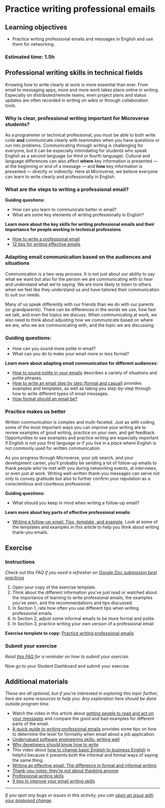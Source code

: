 # Practice writing professional emails

## Learning objectives

- Practice writing professional emails and messages in English and use them for networking.

### **Estimated time**: 1.5h

## Professional writing skills in technical fields

Knowing how to write clearly at work is more essential than ever. From email to messaging apps, more and more work takes place online in writing. Especially on distributed/remote teams, even project plans and status updates are often recorded in writing on wikis or through collaboration tools.  

### Why is clear, professional writing important for Microverse students?

As a programmer or technical professional, you must be able to both write code **and** communicate clearly with teammates when you have questions or run into problems. Communicating through writing is challenging for everyone, but it can be especially intimidating for students who speak English as a second language (or third or fourth language). Cultural and language differences can also affect **where** key information is presented — at the beginning or end of a message — and **how** key information is presented —  directly or indirectly. Here at Microverse, we believe everyone can learn to write clearly and professionally in English. 

### What are the steps to writing a professional email?

**Guiding questions:**

- How can you learn to communicate better in email?
- What are some key elements of writing professionally in English?

**Learn more about the key skills for writing professional emails and their importance for people working in technical professions**

- [How to write a professional email](https://www.indeed.com/career-advice/career-development/how-to-write-a-professional-email)
- [12 tips for writing effective emails](https://drexel.edu/goodwin/professional-studies-blog/overview/2018/October/12-tips-for-writing-effective-emails/)

### Adapting email communication based on the audiences and situations

Communication is a two-way process. It is not just about our ability to say what we want but also for the person we are communicating with to hear and understand what we're saying. We are more likely to listen to others when we feel like they understand us and have tailored their communication to suit our needs. 

Many of us speak differently with our friends than we do with our parents (or grandparents). There can be differences in the words we use, how fast we talk, and even the topics we discuss. When communicating at work, we also need to think about adjusting how we communicate based on where we are, who we are communicating with, and the topic we are discussing. 

### **Guiding questions:**

- How can you sound more polite in email?
- What can you do to make your email more or less formal?

**Learn more about adapting email communication for different audiences:**

- [How to sound polite in your emails](https://myenglishmatters.com/2018/10/11/how-to-sound-polite-in-your-emails/) describes a variety of situations and polite phrases.
- [How to write an email step by step (formal and casual)](https://www.indeed.com/career-advice/career-development/how-to-write-an-email) provides examples and templates, as well as taking you step-by-step through how to write different types of email messages.
- [How formal should an email be?](https://edu.gcfglobal.org/en/communicationskills/how-formal-should-an-email-be/1/)

### Practice makes us better

Written communication is complex and multi-faceted. Just as with coding, some of the most important ways you can improve your writing are to review examples of good writing, practice on your own, and get feedback. Opportunities to see examples and practice writing are especially important if English is not your first language or if you live in a place where English is not commonly used for written communication.  

As you progress through Microverse, your job search, and your development career, you’ll probably be sending a lot of follow-up emails to thank people who've met with you during networking events, at interviews, or even just at work. Writing well-written thank-you messages can serve not only to convey gratitude but also to further confirm your reputation as a conscientious and courteous professional.

**Guiding questions:**

- What should you keep in mind when writing a follow-up email?

**Learn more about key parts of effective professional emails:**

- [Writing a follow-up email: Tips, template, and example](https://www.indeed.com/career-advice/career-development/how-to-write-follow-up-email-after-meeting). Look at some of the templates and examples in this article to help you think about writing thank-you emails.

## Exercise

### Instructions

*Check out this FAQ if you need a refresher on [Google Doc submission best practices](https://microverse.zendesk.com/hc/en-us/articles/360063156813)*

1. Open your copy of the exercise template.
2. Think about the different information you've just read or watched about the importance of learning to write professional emails, the examples you've seen, and the recommendations and tips discussed.
3. In Section 1, rate how often you use different tips when writing  professional emails.
4. In Section 2, adjust some informal emails to be more formal and polite.
5. In Section 3, practice writing your own version of a professional email

**Exercise template to copy:** [Practice writing professional emails](https://docs.google.com/document/d/1Ix4vwFtA3AQlCgaX0ykI9tU1VGOPiDHs9UK31omZ2Xs/edit#heading=h.jhld1jrenkcg)

### Submit your exercise

*Read [this FAQ](https://microverse.zendesk.com/hc/en-us/articles/360061344234) for a reminder on how to submit your exercise.* 

Now go to your Student Dashboard and submit your exercise.

## Additional materials

*These are all optional, but if you're interested in exploring this topic further, here are some resources to help you. Any exploration here should be done outside program time.*

- Watch the video in this article about [getting people to read and act on your messages](https://www.mindtools.com/CommSkll/EmailCommunication.htm) and compare the good and bad examples for different parts of the email.
- [A quick guide to writing professional emails](https://www.thejobnetwork.com/a-quick-guide-to-writing-professional-emails/) provides some tips on how to determine the level for formality when email about a job application.
- [Undervalued software engineering skills: writing well](https://blog.pragmaticengineer.com/on-writing-well/)
- [Why developers should know how to write](https://www.freecodecamp.org/news/why-developers-should-know-how-to-write-dc35aa9b71ab/)
- This video about [how to change basic English to business English](https://www.youtube.com/watch?v=_2ZDNgtAsbw) is helpful because it presents both the informal and formal ways of saying the same thing.
- [Writing an effective email: The difference in formal and informal writing](https://resources.getitc.com/itc-blog/writing-an-effective-email-the-difference-in-formal-and-informal-writing)
- [Thank-you notes: they’re not about thanking anyone](https://www.askamanager.org/2012/06/thank-you-notes-theyre-not-about-thanking-anyone.html)
- [Professional writing skills](https://www.youtube.com/watch?v=l7QfTE2vauU)
- [9 tips to improve your email writing skills](https://www.microsoft.com/en-us/microsoft-365/business-insights-ideas/resources/improve-email-writing-skills)


------

_If you spot any bugs or issues in this activity, you can [open an issue with your proposed change](https://github.com/microverseinc/curriculum-transversal-skills/blob/main/git-github/articles/open_issue.md)._
